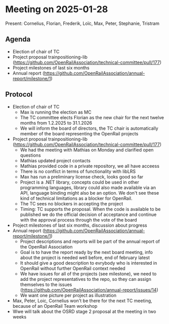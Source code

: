# Meeting on 2025-01-28

Present: Cornelius, Florian, Frederik, Loïc, Max, Peter, Stephanie, Tristram

## Agenda

* Election of chair of TC
* Project proposal trainpositioning-lib (https://github.com/OpenRailAssociation/technical-committee/pull/177)
* Project milestones of last six months
* Annual report (https://github.com/OpenRailAssociation/annual-report/milestone/1)

## Protocol

* Election of chair of TC
  * Max is running the election as MC
  * The TC committee elects Florian as the new chair for the next twelve months from 1.2.2025 to 31.1.2026
  * We will inform the board of directors, the TC chair is automatically member of the board representing the OpenRail projects
* Project proposal trainpositioning-lib (https://github.com/OpenRailAssociation/technical-committee/pull/177)
  * We had the meeting with Mathias on Monday and clarified open questions
  * Mathias updated project contacts
  * Mathias provided code in a private repository, we all have acceess
  * There is no conflict in terms of functionality with libLRS
  * Max has run a preliminary license check, looks good so far
  * Project is a .NET library, concepts could be used in other programming languages, library could also made available via an API, language binding might also be an option. We don't see these kind of technical limitations as a blocker for OpenRail.
  * The TC sees no blockers in accepting the project
  * Timing: TC supports the proposal. When the code is available to be published we do the official decision of acceptance and continue with the approval process through the vote of the board
* Project milestones of last six months, discussion about progress
* Annual report (https://github.com/OpenRailAssociation/annual-report/milestone/1)
  * Project descriptions and reports will be part of the annual report of the OpenRail Association
  * Goal is to have the report ready by the next board meeting, info about the project is needed well before, end of february latest
  * It should give a good description to evrybody who is interested in OpenRail without further OpenRail context needed
  * We have issues for all of the projects (see milestone), we need to add the project representatives to the repo, so they can assign themselves to the issues (https://github.com/OpenRailAssociation/annual-report/issues/14)
  * We want one picture per project as illustration
* Max, Peter, Loic, Cornelius won't be there for the next TC meeting, because of an OpenRail Team workshop
* Wwe will talk about the OSRD stage 2 proposal at the meeting in two weeks
